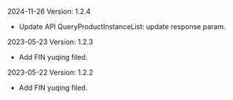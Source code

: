 2024-11-26 Version: 1.2.4
- Update API QueryProductInstanceList: update response param.


2023-05-23 Version: 1.2.3
- Add FIN yuqing filed.


2023-05-22 Version: 1.2.2
- Add FIN yuqing filed.



